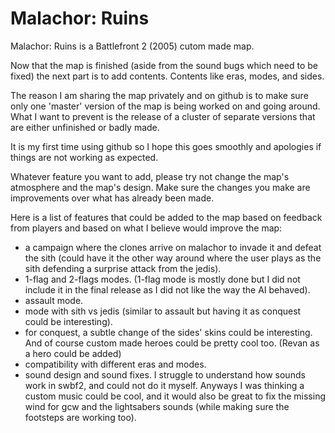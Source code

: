 # Malachor: Ruins
Malachor: Ruins is a Battlefront 2 (2005) cutom made map. 

Now that the map is finished (aside from the sound bugs which need to be fixed) the next part is to add contents. Contents like eras, modes, and sides.

The reason I am sharing the map privately and on github is to make sure only one 'master' version of the map is being worked on and going around. What I want to prevent is the release of a cluster of separate versions that are either unfinished or badly made.

It is my first time using github so I hope this goes smoothly and apologies if things are not working as expected.

Whatever feature you want to add, please try not change the map's atmosphere and the map's design. Make sure the changes you make are improvements over what has already been made.

Here is a list of features that could be added to the map based on feedback from players and based on what I believe would improve the map:

- a campaign where the clones arrive on malachor to invade it and defeat the sith (could have it the other way around where the user plays as the sith defending a surprise attack from the jedis).
- 1-flag and 2-flags modes. (1-flag mode is mostly done but I did not include it in the final release as I did not like the way the AI behaved).
- assault mode.
- mode with sith vs jedis (similar to assault but having it as conquest could be interesting).
- for conquest, a subtle change of the sides' skins could be interesting. And of course custom made heroes could be pretty cool too. (Revan as a hero could be added) 
- compatibility with different eras and modes.
- sound design and sound fixes. I struggle to understand how sounds work in swbf2, and could not do it myself. Anyways I was thinking a custom music could be cool, and it would also be great to fix the missing wind for gcw and the lightsabers sounds (while making sure the footsteps are working too).
